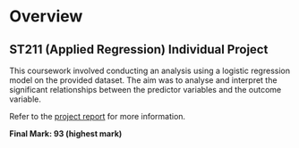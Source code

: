 # Overview

## ST211 (Applied Regression) Individual Project

This coursework involved conducting an analysis using a logistic regression model on the provided dataset. The aim was to analyse and interpret the significant relationships between the predictor variables and the outcome variable.

Refer to the [project report](https://github.com/thatjosh/st211-individual-project/blob/main/22757_ST211_individual.pdf) for more information.

**Final Mark: 93 (highest mark)**

